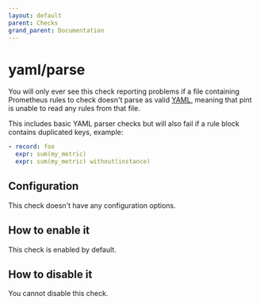 ```yaml
---
layout: default
parent: Checks
grand_parent: Documentation
---
```


# yaml/parse

You will only ever see this check reporting problems if a file containing
Prometheus rules to check doesn't parse as valid [YAML](https://yaml.org/),
meaning that pint is unable to read any rules from that file.

This includes basic YAML parser checks but will also fail if a rule
block contains duplicated keys, example:

```yaml
- record: foo
  expr: sum(my_metric)
  expr: sum(my_metric) without(instance)
```

## Configuration

This check doesn't have any configuration options.

## How to enable it

This check is enabled by default.

## How to disable it

You cannot disable this check.
